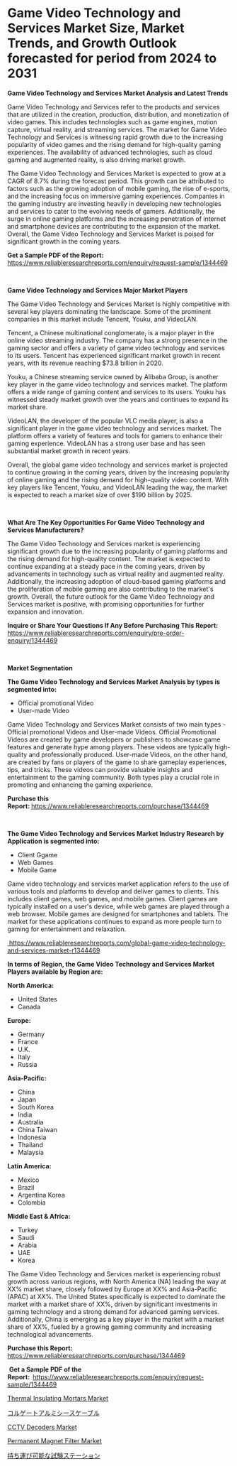 <p><h1>Game Video Technology and Services Market Size, Market Trends, and Growth Outlook forecasted for period from 2024 to 2031</h1></p><p><strong>Game Video Technology and Services Market Analysis and Latest Trends</strong></p>
<p><p>Game Video Technology and Services refer to the products and services that are utilized in the creation, production, distribution, and monetization of video games. This includes technologies such as game engines, motion capture, virtual reality, and streaming services. The market for Game Video Technology and Services is witnessing rapid growth due to the increasing popularity of video games and the rising demand for high-quality gaming experiences. The availability of advanced technologies, such as cloud gaming and augmented reality, is also driving market growth.</p><p>The Game Video Technology and Services Market is expected to grow at a CAGR of 8.7% during the forecast period. This growth can be attributed to factors such as the growing adoption of mobile gaming, the rise of e-sports, and the increasing focus on immersive gaming experiences. Companies in the gaming industry are investing heavily in developing new technologies and services to cater to the evolving needs of gamers. Additionally, the surge in online gaming platforms and the increasing penetration of internet and smartphone devices are contributing to the expansion of the market. Overall, the Game Video Technology and Services Market is poised for significant growth in the coming years.</p></p>
<p><strong>Get a Sample PDF of the Report:&nbsp;</strong> <a href="https://www.reliableresearchreports.com/enquiry/request-sample/1344469">https://www.reliableresearchreports.com/enquiry/request-sample/1344469</a></p>
<p>&nbsp;</p>
<p><strong>Game Video Technology and Services Major Market Players</strong></p>
<p><p>The Game Video Technology and Services Market is highly competitive with several key players dominating the landscape. Some of the prominent companies in this market include Tencent, Youku, and VideoLAN.</p><p>Tencent, a Chinese multinational conglomerate, is a major player in the online video streaming industry. The company has a strong presence in the gaming sector and offers a variety of game video technology and services to its users. Tencent has experienced significant market growth in recent years, with its revenue reaching $73.8 billion in 2020.</p><p>Youku, a Chinese streaming service owned by Alibaba Group, is another key player in the game video technology and services market. The platform offers a wide range of gaming content and services to its users. Youku has witnessed steady market growth over the years and continues to expand its market share.</p><p>VideoLAN, the developer of the popular VLC media player, is also a significant player in the game video technology and services market. The platform offers a variety of features and tools for gamers to enhance their gaming experience. VideoLAN has a strong user base and has seen substantial market growth in recent years.</p><p>Overall, the global game video technology and services market is projected to continue growing in the coming years, driven by the increasing popularity of online gaming and the rising demand for high-quality video content. With key players like Tencent, Youku, and VideoLAN leading the way, the market is expected to reach a market size of over $190 billion by 2025.</p></p>
<p>&nbsp;</p>
<p><strong>What Are The Key Opportunities For Game Video Technology and Services Manufacturers?</strong></p>
<p><p>The Game Video Technology and Services market is experiencing significant growth due to the increasing popularity of gaming platforms and the rising demand for high-quality content. The market is expected to continue expanding at a steady pace in the coming years, driven by advancements in technology such as virtual reality and augmented reality. Additionally, the increasing adoption of cloud-based gaming platforms and the proliferation of mobile gaming are also contributing to the market's growth. Overall, the future outlook for the Game Video Technology and Services market is positive, with promising opportunities for further expansion and innovation.</p></p>
<p><strong>Inquire or Share Your Questions If Any Before Purchasing This Report:</strong> <a href="https://www.reliableresearchreports.com/enquiry/pre-order-enquiry/1344469">https://www.reliableresearchreports.com/enquiry/pre-order-enquiry/1344469</a></p>
<p>&nbsp;</p>
<p><strong>Market Segmentation</strong></p>
<p><strong>The Game Video Technology and Services Market Analysis by types is segmented into:</strong></p>
<p><ul><li>Official promotional Video</li><li>User-made Video</li></ul></p>
<p><p>Game Video Technology and Services Market consists of two main types - Official promotional Videos and User-made Videos. Official Promotional Videos are created by game developers or publishers to showcase game features and generate hype among players. These videos are typically high-quality and professionally produced. User-made Videos, on the other hand, are created by fans or players of the game to share gameplay experiences, tips, and tricks. These videos can provide valuable insights and entertainment to the gaming community. Both types play a crucial role in promoting and enhancing the gaming experience.</p></p>
<p><strong>Purchase this Report:&nbsp;</strong><a href="https://www.reliableresearchreports.com/purchase/1344469">https://www.reliableresearchreports.com/purchase/1344469</a></p>
<p>&nbsp;</p>
<p><strong>The Game Video Technology and Services Market Industry Research by Application is segmented into:</strong></p>
<p><ul><li>Client Ggame</li><li>Web Games</li><li>Mobile Game</li></ul></p>
<p><p>Game video technology and services market application refers to the use of various tools and platforms to develop and deliver games to clients. This includes client games, web games, and mobile games. Client games are typically installed on a user's device, while web games are played through a web browser. Mobile games are designed for smartphones and tablets. The market for these applications continues to expand as more people turn to gaming for entertainment and relaxation.</p></p>
<p><a href="https://www.reliableresearchreports.com/global-game-video-technology-and-services-market-r1344469">&nbsp;https://www.reliableresearchreports.com/global-game-video-technology-and-services-market-r1344469</a></p>
<p><strong>In terms of Region, the Game Video Technology and Services Market Players available by Region are:</strong></p>
<p>
    <p> <strong> North America: </strong>
        <ul>
            <li>United States</li>
            <li>Canada</li>
        </ul>
        </p> 
    <p> <strong> Europe: </strong>
        <ul>
            <li>Germany</li>
            <li>France</li>
            <li>U.K.</li>
            <li>Italy</li>
            <li>Russia</li>
        </ul>
        </p> 
    <p> <strong> Asia-Pacific: </strong>
        <ul>
            <li>China</li>
            <li>Japan</li>
            <li>South Korea</li>
            <li>India</li>
            <li>Australia</li>
            <li>China Taiwan</li>
            <li>Indonesia</li>
            <li>Thailand</li>
            <li>Malaysia</li>
        </ul>
        </p> 
    <p> <strong> Latin America: </strong>
        <ul>
            <li>Mexico</li>
            <li>Brazil</li>
            <li>Argentina Korea</li>
            <li>Colombia</li>
        </ul>
        </p> 
    <p> <strong> Middle East & Africa: </strong>
        <ul>
            <li>Turkey</li>
            <li>Saudi</li>
            <li>Arabia</li>
            <li>UAE</li>
            <li>Korea</li>
        </ul>
    </p>
    </p>
<p><p>The Game Video Technology and Services market is experiencing robust growth across various regions, with North America (NA) leading the way at XX% market share, closely followed by Europe at XX% and Asia-Pacific (APAC) at XX%. The United States specifically is expected to dominate the market with a market share of XX%, driven by significant investments in gaming technology and a strong demand for advanced gaming services. Additionally, China is emerging as a key player in the market with a market share of XX%, fueled by a growing gaming community and increasing technological advancements.</p></p>
<p><strong>Purchase this Report: </strong><a href="https://www.reliableresearchreports.com/purchase/1344469">https://www.reliableresearchreports.com/purchase/1344469</a></p>
<p>&nbsp;<strong>Get a Sample PDF of the Report:&nbsp;&nbsp;</strong><a href="https://www.reliableresearchreports.com/enquiry/request-sample/1344469">https://www.reliableresearchreports.com/enquiry/request-sample/1344469</a></p>
<p><strong></strong></p>
<p><p><a href="https://github.com/gladysalidde/Market-Research-Report-List-1/blob/main/thermal-insulating-mortars-market.md">Thermal Insulating Mortars Market</a></p><p><a href="https://github.com/CarlieShields/Market-Research-Report-List-1/blob/main/5466133100027.md">コルゲートアルミシースケーブル</a></p><p><a href="https://issuu.com/reportprime-2/docs/cctv-decoders-market-size-2030.pptx">CCTV Decoders Market</a></p><p><a href="https://github.com/dimitrishawkinswaynenp91rgz/Market-Research-Report-List-2/blob/main/permanent-magnet-filter-market.md">Permanent Magnet Filter Market</a></p><p><a href="https://github.com/HershelKris/Market-Research-Report-List-1/blob/main/7970178100030.md">持ち運び可能な試験ステーション</a></p></p>